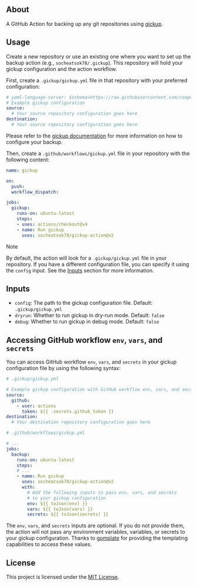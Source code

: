 ## About
A GitHub Action for backing up any git repositories using [gickup](https://github.com/cooperspencer/gickup).

## Usage
Create a new repository or use an existing one where you want to set up the backup action (e.g., `socheatsok78/.gickup`). This repository will hold your gickup configuration and the action workflow.

First, create a `.gickup/gickup.yml` file in that repository with your preferred configuration:

```yml
# yaml-language-server: $schema=https://raw.githubusercontent.com/cooperspencer/gickup/refs/heads/main/gickup_spec.json
# Example gickup configuration
source:
  # Your source repository configuration goes here
destination:
  # Your source repository configuration goes here
```

Please refer to the [gickup documentation](https://cooperspencer.github.io/gickup-documentation/category/configuration) for more information on how to configure your backup.

Then, create a `.github/workflows/gickup.yml` file in your repository with the following content:
```yml
name: gickup

on:
  push:
  workflow_dispatch:

jobs:
  gickup:
    runs-on: ubuntu-latest
    steps:
    - uses: actions/checkout@v4
    - name: Run gickup
      uses: socheatsok78/gickup-action@v2
```

> [!NOTE]
> By default, the action will look for a `.gickup/gickup.yml` file in your repository. If you have a different configuration file, you can specify it using the `config` input. See the [Inputs](#inputs) section for more information.

## Inputs

- `config`: The path to the gickup configuration file. Default: `.gickup/gickup.yml`
- `dryrun`: Whether to run gickup in dry-run mode. Default: `false`
- `debug`: Whether to run gickup in debug mode. Default: `false`

## Accessing GitHub workflow `env`, `vars`, and `secrets`

You can access GitHub workflow `env`, `vars`, and `secrets` in your gickup configuration file by using the following syntax:

```yaml
# .gickup/gickup.yml

# Example gickup configuration with GitHub workflow env, vars, and secrets
source:
  github:
    - user: actions
      token: ${{ .secrets.github_token }}
destination:
  # Your destination repository configuration goes here
```

```yml
# .github/workflows/gickup.yml

# ...
jobs:
  backup:
    runs-on: ubuntu-latest
    steps:
    # ...
    - name: Run gickup
      uses: socheatsok78/gickup-action@v2
      with:
        # Add the following inputs to pass env, vars, and secrets
        # to your gickup configuration
        env: ${{ toJson(env) }}
        vars: ${{ toJson(vars) }}
        secrets: ${{ toJson(secrets) }}
```

The `env`, `vars`, and `secrets` inputs are optional. If you do not provide them, the action will not pass any environment variables, variables, or secrets to your gickup configuration. Thanks to [gomplate](https://github.com/hairyhenderson/gomplate) for providing the templating capabilities to access these values.

## License
This project is licensed under the [MIT License](LICENSE).
